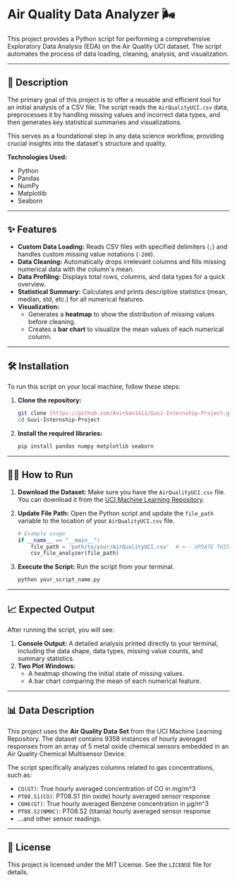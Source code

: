 # Air Quality Data Analyzer 🌬️

This project provides a Python script for performing a comprehensive Exploratory Data Analysis (EDA) on the Air Quality UCI dataset. The script automates the process of data loading, cleaning, analysis, and visualization.

---

## 📖 Description

The primary goal of this project is to offer a reusable and efficient tool for an initial analysis of a CSV file. The script reads the `AirQualityUCI.csv` data, preprocesses it by handling missing values and incorrect data types, and then generates key statistical summaries and visualizations.

This serves as a foundational step in any data science workflow, providing crucial insights into the dataset's structure and quality.

**Technologies Used:**
* Python
* Pandas
* NumPy
* Matplotlib
* Seaborn

---

## ✨ Features

* **Custom Data Loading:** Reads CSV files with specified delimiters (`;`) and handles custom missing value notations (`-200`).
* **Data Cleaning:** Automatically drops irrelevant columns and fills missing numerical data with the column's mean.
* **Data Profiling:** Displays total rows, columns, and data types for a quick overview.
* **Statistical Summary:** Calculates and prints descriptive statistics (mean, median, std, etc.) for all numerical features.
* **Visualization:**
    * Generates a **heatmap** to show the distribution of missing values before cleaning.
    * Creates a **bar chart** to visualize the mean values of each numerical column.

---

## 🛠️ Installation

To run this script on your local machine, follow these steps:

1.  **Clone the repository:**
    ```bash
    git clone [https://github.com/Anirban1411/Guvi-Internship-Project.git](https://github.com/Anirban1411/Guvi-Internship-Project.git)
    cd Guvi-Internship-Project
    ```

2.  **Install the required libraries:**
    ```bash
    pip install pandas numpy matplotlib seaborn
    ```

---

## 🏃‍♀️ How to Run

1.  **Download the Dataset:**
    Make sure you have the `AirQualityUCI.csv` file. You can download it from the [UCI Machine Learning Repository](https://archive.ics.uci.edu/dataset/360/air+quality).

2.  **Update File Path:**
    Open the Python script and update the `file_path` variable to the location of your `AirQualityUCI.csv` file.
    ```python
    # Example usage
    if __name__ == "__main__":
        file_path = 'path/to/your/AirQualityUCI.csv'  # <-- UPDATE THIS LINE
        csv_file_analyzer(file_path)
    ```

3.  **Execute the Script:**
    Run the script from your terminal.
    ```bash
    python your_script_name.py
    ```

---

## 📈 Expected Output

After running the script, you will see:
1.  **Console Output:** A detailed analysis printed directly to your terminal, including the data shape, data types, missing value counts, and summary statistics.
2.  **Two Plot Windows:**
    * A heatmap showing the initial state of missing values.
    * A bar chart comparing the mean of each numerical feature.

---

## 📊 Data Description

This project uses the **Air Quality Data Set** from the UCI Machine Learning Repository. The dataset contains 9358 instances of hourly averaged responses from an array of 5 metal oxide chemical sensors embedded in an Air Quality Chemical Multisensor Device.

The script specifically analyzes columns related to gas concentrations, such as:
* `CO(GT)`: True hourly averaged concentration of CO in mg/m^3
* `PT08.S1(CO)`: PT08.S1 (tin oxide) hourly averaged sensor response
* `C6H6(GT)`: True hourly averaged Benzene concentration in µg/m^3
* `PT08.S2(NMHC)`: PT08.S2 (titania) hourly averaged sensor response
* ...and other sensor readings.

---

## 📄 License

This project is licensed under the MIT License. See the `LICENSE` file for details.
